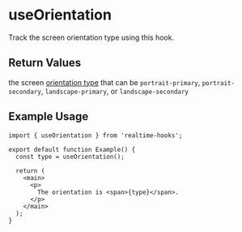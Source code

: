 # useOrientation

Track the screen orientation type using this hook.

## Return Values

the screen [orientation type](https://developer.mozilla.org/en-US/docs/Web/API/ScreenOrientation/type) that can be `portrait-primary`, `portrait-secondary`, `landscape-primary`, or `landscape-secondary`

## Example Usage

```tsx
import { useOrientation } from 'realtime-hooks';

export default function Example() {
  const type = useOrientation();

  return (
    <main>
      <p>
        The orientation is <span>{type}</span>.
      </p>
    </main>
  );
}
```
